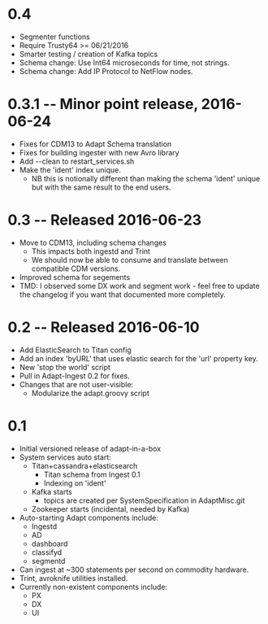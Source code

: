 # 0.4
- Segmenter functions
- Require Trusty64 >= 06/21/2016
- Smarter testing / creation of Kafka topics
- Schema change: Use Int64 microseconds for time, not strings.
- Schema change: Add IP Protocol to NetFlow nodes.

# 0.3.1 -- Minor point release, 2016-06-24
- Fixes for CDM13 to Adapt Schema translation
- Fixes for building ingester with new Avro library
- Add --clean to restart_services.sh
- Make the 'ident' index unique.
    - NB this is notionally different than making the schema 'ident' unique but
      with the same result to the end users.

# 0.3 -- Released 2016-06-23

- Move to CDM13, including schema changes
  - This impacts both ingestd and Trint
  - We should now be able to consume and translate between compatible CDM versions.
- Improved schema for segements
- TMD: I observed some DX work and segment work - feel free to update the
       changelog if you want that documented more completely.


# 0.2 -- Released 2016-06-10

- Add ElasticSearch to Titan config
- Add an index 'byURL' that uses elastic search for the 'url' property key.
- New 'stop the world' script
- Pull in Adapt-Ingest 0.2 for fixes.
- Changes that are not user-visible:
  * Modularize the adapt.groovy script

# 0.1

- Initial versioned release of adapt-in-a-box
- System services auto start:
  - Titan+cassandra+elasticsearch
      - Titan schema from Ingest 0.1
      - Indexing on 'ident'
  - Kafka starts
    - topics are created per SystemSpecification in AdaptMisc.git
  - Zookeeper starts (incidental, needed by Kafka)
- Auto-starting Adapt components include:
  - Ingestd
  - AD
  - dashboard
  - classifyd
  - segmentd
- Can ingest at ~300 statements per second on commodity hardware.
- Trint, avroknife utilities installed.
- Currently non-existent components include:
  - PX
  - DX
  - UI
